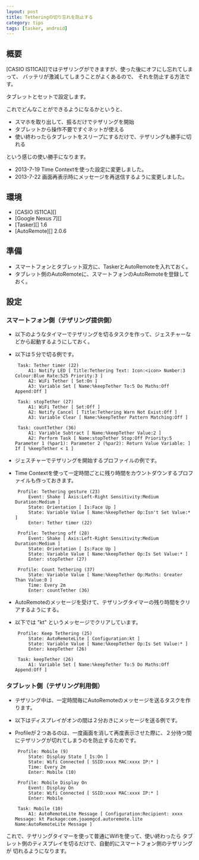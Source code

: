```yaml
---
layout: post
title: Tetheringの切り忘れを防止する
category: tips
tags: [tasker, android]
---
```

## 概要

[CASIO IS11CA][]ではテザリングができますが、使った後にオフにし忘れてしまって、
バッテリが激減してしまうことがよくあるので、
それを防止する方法です。

タブレットとセットで設定します。

これでどんなことができるようになるかというと、

* スマホを取り出して、振るだけでテザリングを開始
* タブレットから操作不要ですぐネットが使える
* 使い終わったらタブレットをスリープにするだけで、テザリングも勝手に切れる

という感じの使い勝手になります。

* 2013-7-19 Time Contextを使った設定に変更しました。
* 2013-7-22 画面再表示時にメッセージを再送信するように変更しました。

## 環境

* [CASIO IS11CA][]
* [Google Nexus 7][]
* [Tasker][] 1.6
* [AutoRemote][] 2.0.6

## 準備

* スマートフォンとタブレット双方に、TaskerとAutoRemoteを入れておく。
* タブレット側のAutoRemoteに、スマートフォンのAutoRemoteを登録しておく。

## 設定

### スマートフォン側（テザリング提供側）

* 以下のようなタイマーでテザリングを切るタスクを作って、ジェスチャーなどから起動するようにしておく。
 * 以下は５分で切る例です。

        Task: Tether timer (22)
            A1: Notify LED [ Title:Tethering Text: Icon:<icon> Number:3 Colour:Blue Rate:525 Priority:3 ] 
            A2: WiFi Tether [ Set:On ] 
            A3: Variable Set [ Name:%keepTether To:5 Do Maths:Off Append:Off ]

        Task: stopTether (27)
            A1: WiFi Tether [ Set:Off ] 
            A2: Notify Cancel [ Title:Tethering Warn Not Exist:Off ] 
            A3: Variable Clear [ Name:%keepTether Pattern Matching:Off ]

        Task: countTether (36)
            A1: Variable Subtract [ Name:%keepTether Value:2 ] 
            A2: Perform Task [ Name:stopTether Stop:Off Priority:5 Parameter 1 (%par1): Parameter 2 (%par2): Return Value Variable: ] If [ %keepTether < 1 ]


* ジェスチャーでテザリングを開始するプロファイルの例です。
 * Time Contextを使って一定時間ごとに残り時間をカウントダウンするプロファイルも作っておきます。

        Profile: Tethering gesture (23)
            Event: Shake [ Axis:Left-Right Sensitivity:Medium Duration:Medium ]
            State: Orientation [ Is:Face Up ]
            State: Variable Value [ Name:%keepTether Op:Isn't Set Value:* ]
            Enter: Tether timer (22)

        Profile: Tethering off (28)
            Event: Shake [ Axis:Left-Right Sensitivity:Medium Duration:Medium ]
            State: Orientation [ Is:Face Up ]
            State: Variable Value [ Name:%keepTether Op:Is Set Value:* ]
            Enter: stopTether (27)

        Profile: Count Tethering (37)
            State: Variable Value [ Name:%keepTether Op:Maths: Greater Than Value:0 ]
            Time: Every 2m
            Enter: countTether (36)

* AutoRemoteのメッセージを受けて、テザリングタイマーの残り時間をクリアするようにする。
 * 以下では "kt" というメッセージでクリアしています。

        Profile: Keep Tethering (25)
            State: AutoRemoteLite [ Configuration:kt ]
            State: Variable Value [ Name:%keepTether Op:Is Set Value:* ]
            Enter: keepTether (26)

        Task: keepTether (26)
            A1: Variable Set [ Name:%keepTether To:5 Do Maths:Off Append:Off ]

### タブレット側（テザリング利用側）

* テザリング中は、一定時間毎にAutoRemoteのメッセージを送るタスクを作ります。
 * 以下はディスプレイがオンの間は２分おきにメッセージを送る例です。
 * Profileが２つあるのは、一度画面を消して再度表示させた際に、２分待つ間にテザリングが切れてしまうのを防止するためです。

        Profile: Mobile (9)
            State: Display State [ Is:On ]
            State: Wifi Connected [ SSID:xxxx MAC:xxxx IP:* ]
            Time: Every 2m
            Enter: Mobile (10)

        Profile: Mobile Display On
            Event: Display On
            State: Wifi Connected [ SSID:xxxx MAC:xxxx IP:* ]
            Enter: Mobile

        Task: Mobile (10)
            A1: AutoRemoteLite Message [ Configuration:Recipient: xxxx Message: kt Package:com.joaomgcd.autoremote.lite Name:AutoRemoteLite Message ]

これで、テザリングタイマーを使って普通にWifiを使って、使い終わったら
タブレット側のティスプレイを切るだけで、自動的にスマートフォン側のテザリングが
切れるようになります。
